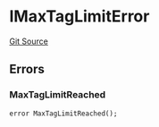 # IMaxTagLimitError
[Git Source](https://github.com/thrackle-io/tron/blob/50727ee9211084f05b8690e3435981873338f44e/src/common/IErrors.sol)


## Errors
### MaxTagLimitReached

```solidity
error MaxTagLimitReached();
```

